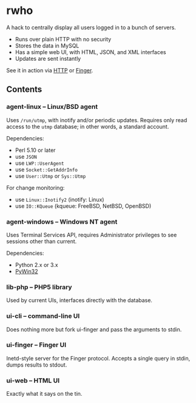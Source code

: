 # rwho

A hack to centrally display all users logged in to a bunch of servers.

  * Runs over plain HTTP with no security
  * Stores the data in MySQL
  * Has a simple web UI, with HTML, JSON, and XML interfaces
  * Updates are sent instantly

See it in action via [HTTP][ex-http] or [Finger][ex-finger].

[ex-http]: http://rwho.cluenet.org/
[ex-finger]: http://nullroute.eu.org/finger/?q=%2Fw+grawity%40cluenet.org

## Contents

### agent-linux – Linux/BSD agent

Uses `/run/utmp`, with inotify and/or periodic updates. Requires only read access to the `utmp` database; in other words, a standard account.

Dependencies:

  * Perl 5.10 or later
  * use `JSON`
  * use `LWP::UserAgent`
  * use `Socket::GetAddrInfo`
  * use `User::Utmp` or `Sys::Utmp`

For change monitoring:

  * use `Linux::Inotify2` (inotify: Linux)
  * use `IO::KQueue` (kqueue: FreeBSD, NetBSD, OpenBSD)

### agent-windows – Windows NT agent

Uses Terminal Services API, requires Administrator privileges to see sessions other than current.

Dependencies:

  * Python 2.x or 3.x
  * [PyWin32][pywin32]

[pywin32]: http://sourceforge.net/projects/pywin32/files/pywin32/

### lib-php – PHP5 library

Used by current UIs, interfaces directly with the database.

### ui-cli – command-line UI

Does nothing more but fork ui-finger and pass the arguments to stdin.

### ui-finger – Finger UI

Inetd-style server for the Finger protocol. Accepts a single query in stdin, dumps results to stdout.

### ui-web – HTML UI

Exactly what it says on the tin.
